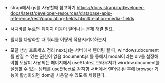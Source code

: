 - strapi에서 qs를 사용할때 참고하기
  https://docs.strapi.io/developer-docs/latest/developer-resources/database-apis-reference/rest/populating-fields.html#relation-media-fields

- 서치바를 누르면 페이지 이동이 일어나는 문제 해결 필요.
- 필터를 다양화할 때 쿼리를 어떻게 적용시켜야하는지

- 모달 생성 프로세스 정리
  next.js는 서버에서 렌더링 될 때, windows.document를 만질 수 있는 권한이 없음
  document.js 를 통해서 modal이라는 div를 설정해야함
  모달이 사용되는 페이지에서 useState로 브라우저가 window.document를 설정할 수 있는 상태를 useEffect로 감지함
  서버에서 렌더링 된 후에 browser 기능이 활성화되면 dom을 사용할 수 있도록 세팅한다.
